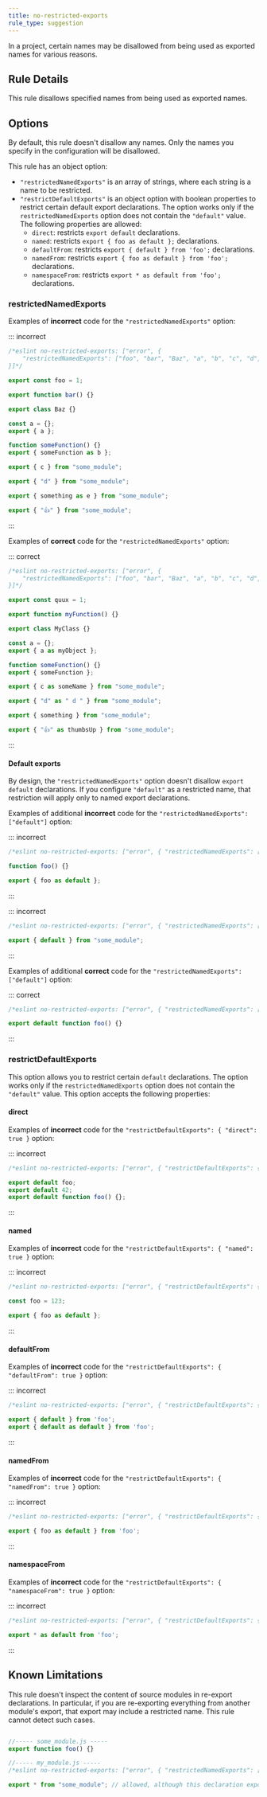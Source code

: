 ```yaml
---
title: no-restricted-exports
rule_type: suggestion
---
```



In a project, certain names may be disallowed from being used as exported names for various reasons.

## Rule Details

This rule disallows specified names from being used as exported names.

## Options

By default, this rule doesn't disallow any names. Only the names you specify in the configuration will be disallowed.

This rule has an object option:

* `"restrictedNamedExports"` is an array of strings, where each string is a name to be restricted.
* `"restrictDefaultExports"` is an object option with boolean properties to restrict certain default export declarations. The option works only if the `restrictedNamedExports` option does not contain the `"default"` value. The following properties are allowed:
    * `direct`: restricts `export default` declarations.
    * `named`: restricts `export { foo as default };` declarations.
    * `defaultFrom`: restricts `export { default } from 'foo';` declarations.
    * `namedFrom`: restricts `export { foo as default } from 'foo';` declarations.
    * `namespaceFrom`: restricts `export * as default from 'foo';` declarations.

### restrictedNamedExports

Examples of **incorrect** code for the `"restrictedNamedExports"` option:

::: incorrect

```js
/*eslint no-restricted-exports: ["error", {
    "restrictedNamedExports": ["foo", "bar", "Baz", "a", "b", "c", "d", "e", "👍"]
}]*/

export const foo = 1;

export function bar() {}

export class Baz {}

const a = {};
export { a };

function someFunction() {}
export { someFunction as b };

export { c } from "some_module";

export { "d" } from "some_module";

export { something as e } from "some_module";

export { "👍" } from "some_module";
```

:::

Examples of **correct** code for the `"restrictedNamedExports"` option:

::: correct

```js
/*eslint no-restricted-exports: ["error", {
    "restrictedNamedExports": ["foo", "bar", "Baz", "a", "b", "c", "d", "e", "👍"]
}]*/

export const quux = 1;

export function myFunction() {}

export class MyClass {}

const a = {};
export { a as myObject };

function someFunction() {}
export { someFunction };

export { c as someName } from "some_module";

export { "d" as " d " } from "some_module";

export { something } from "some_module";

export { "👍" as thumbsUp } from "some_module";
```

:::

#### Default exports

By design, the `"restrictedNamedExports"` option doesn't disallow `export default` declarations. If you configure `"default"` as a restricted name, that restriction will apply only to named export declarations.

Examples of additional **incorrect** code for the `"restrictedNamedExports": ["default"]` option:

::: incorrect

```js
/*eslint no-restricted-exports: ["error", { "restrictedNamedExports": ["default"] }]*/

function foo() {}

export { foo as default };
```

:::

::: incorrect

```js
/*eslint no-restricted-exports: ["error", { "restrictedNamedExports": ["default"] }]*/

export { default } from "some_module";
```

:::

Examples of additional **correct** code for the `"restrictedNamedExports": ["default"]` option:

::: correct

```js
/*eslint no-restricted-exports: ["error", { "restrictedNamedExports": ["default", "foo"] }]*/

export default function foo() {}
```

:::

### restrictDefaultExports

This option allows you to restrict certain `default` declarations. The option works only if the `restrictedNamedExports` option does not contain the `"default"` value. This option accepts the following properties:

#### direct

Examples of **incorrect** code for the `"restrictDefaultExports": { "direct": true }` option:

::: incorrect

```js
/*eslint no-restricted-exports: ["error", { "restrictDefaultExports": { "direct": true } }]*/

export default foo;
export default 42;
export default function foo() {};
```

:::

#### named

Examples of **incorrect** code for the `"restrictDefaultExports": { "named": true }` option:

::: incorrect

```js
/*eslint no-restricted-exports: ["error", { "restrictDefaultExports": { "named": true } }]*/

const foo = 123;

export { foo as default };
```

:::

#### defaultFrom

Examples of **incorrect** code for the `"restrictDefaultExports": { "defaultFrom": true }` option:

::: incorrect

```js
/*eslint no-restricted-exports: ["error", { "restrictDefaultExports": { "defaultFrom": true } }]*/

export { default } from 'foo';
export { default as default } from 'foo';
```

:::

#### namedFrom

Examples of **incorrect** code for the `"restrictDefaultExports": { "namedFrom": true }` option:

::: incorrect

```js
/*eslint no-restricted-exports: ["error", { "restrictDefaultExports": { "namedFrom": true } }]*/

export { foo as default } from 'foo';
```

:::

#### namespaceFrom

Examples of **incorrect** code for the `"restrictDefaultExports": { "namespaceFrom": true }` option:

::: incorrect

```js
/*eslint no-restricted-exports: ["error", { "restrictDefaultExports": { "namespaceFrom": true } }]*/

export * as default from 'foo';
```

:::

## Known Limitations

This rule doesn't inspect the content of source modules in re-export declarations. In particular, if you are re-exporting everything from another module's export, that export may include a restricted name. This rule cannot detect such cases.

```js

//----- some_module.js -----
export function foo() {}

//----- my_module.js -----
/*eslint no-restricted-exports: ["error", { "restrictedNamedExports": ["foo"] }]*/

export * from "some_module"; // allowed, although this declaration exports "foo" from my_module
```
